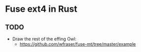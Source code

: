 # Fuse ext4 in Rust

## TODO

* Draw the rest of the effing Owl:
  * https://github.com/wfraser/fuse-mt/tree/master/example
